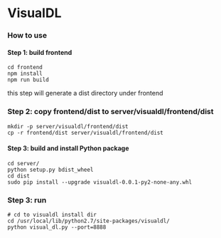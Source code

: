 # VisualDL


### How to use
#### Step 1: build frontend
```shell
cd frontend
npm install
npm run build
```

this step will generate a dist directory under frontend

### Step 2: copy frontend/dist to server/visualdl/frontend/dist
```shell
mkdir -p server/visualdl/frontend/dist
cp -r frontend/dist server/visualdl/frontend/dist
```

#### Step 3: build and install Python package
```shell
cd server/
python setup.py bdist_wheel
cd dist
sudo pip install --upgrade visualdl-0.0.1-py2-none-any.whl
```


### Step 3: run
```
# cd to visualdl install dir
cd /usr/local/lib/python2.7/site-packages/visualdl/
python visual_dl.py --port=8888
```
